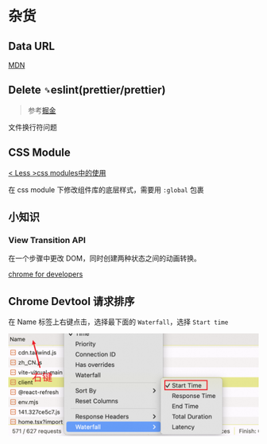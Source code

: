 # 杂货

## Data URL

[MDN](https://developer.mozilla.org/zh-CN/docs/Web/HTTP/Basics_of_HTTP/Data_URLs)

## Delete `␍`eslint(prettier/prettier)

> 参考[掘金](https://juejin.cn/post/6844904069304156168)

文件换行符问题

## CSS Module

[< Less >css modules中的使用](https://juejin.cn/post/7089664776682340382)

在 css module 下修改组件库的底层样式，需要用 `:global` 包裹

## 小知识

### View Transition API

在一个步骤中更改 DOM，同时创建两种状态之间的动画转换。

[chrome for developers](https://developer.chrome.com/docs/web-platform/view-transitions)

## Chrome Devtool 请求排序

在 Name 标签上右键点击，选择最下面的 `Waterfall`，选择 `Start time`

![chrome devtool request sort](images/chrome-devtool-sort.png)
